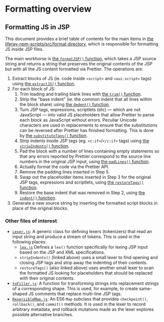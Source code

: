 # Formatting overview

## Formatting JS in JSP

This document provides a brief table of contents for the main items in [the liferay-npm-scripts/src/format directory](https://github.com/liferay/liferay-npm-tools/tree/master/packages/liferay-npm-scripts/src/format), which is responsible for formatting JS inside JSP files.

The main workhorse is [the `formatJSP()` function](https://github.com/liferay/liferay-npm-tools/blob/master/packages/liferay-npm-scripts/src/format/formatJSP.js), which takes a JSP source string and returns a string that preserves the original contents of the JSP but with all the JS content formatted via Prettier. The operations are:

1. Extract blocks of JS (ie. code inside `<script>` and `<aui:script>` tags) using [the `extractJS()` function](https://github.com/liferay/liferay-npm-tools/blob/master/packages/liferay-npm-scripts/src/format/extractJS.js).
2. For each block of JS:
    1. Trim leading and trailing blank lines with [the `trim()` function](https://github.com/liferay/liferay-npm-tools/blob/master/packages/liferay-npm-scripts/src/format/trim.js).
    2. Strip the "base indent" (ie. the common indent that all lines within the block share) using [the `dedent()` function](https://github.com/liferay/liferay-npm-tools/blob/master/packages/liferay-npm-scripts/src/format/dedent.js).
    3. Turn JSP tags, expressions, scriptlets (etc) — which are not JavaScript — into valid JS placeholders that allow Prettier to parse each block as JavaScript without errors. Peculiar Unicode characters are used in replacements to ensure that the substitutions can be reversed after Prettier has finished formatting. This is done by [the `substituteTags()` function](https://github.com/liferay/liferay-npm-tools/blob/master/packages/liferay-npm-scripts/src/format/substituteTags.js).
    4. Strip indents inside JSP tags (eg. `<c:if>`/`</c:if>` tags) using [the `stripIndents()` function](https://github.com/liferay/liferay-npm-tools/blob/master/packages/liferay-npm-scripts/src/format/stripIndents.js).
    5. Pad the block with a number of lines containing empty statements so that any errors reported by Prettier correspond to the source line numbers in the original JSP input, using [the `padLines()` function](https://github.com/liferay/liferay-npm-tools/blob/master/packages/liferay-npm-scripts/src/format/padLines.js).
    6. Actually format the code via the Prettier API.
    7. Remove the padding lines inserted in Step 5.
    8. Swap out the placeholder items inserted in Step 3 for the original JSP tags, expressions and scriptlets, using [the `restoreTags()` function](https://github.com/liferay/liferay-npm-tools/blob/master/packages/liferay-npm-scripts/src/format/restoreTags.js).
    9. Restore the base indent that was removed in Step 2, using [the `indent()` function](https://github.com/liferay/liferay-npm-tools/blob/master/packages/liferay-npm-scripts/src/format/indent.js).
3. Generate a new source string by inserting the formatted script blocks in place of the original blocks.

### Other files of interest

-   [`Lexer.js`](https://github.com/liferay/liferay-npm-tools/blob/master/packages/liferay-npm-scripts/src/format/Lexer.js): A generic class for defining lexers (tokenizers) that read an input string and produce a stream of tokens. This is used in the following places:
    -   [`lex.js`](https://github.com/liferay/liferay-npm-tools/blob/master/packages/liferay-npm-scripts/src/format/lex.js) Defines a `lex()` function specifically for lexing JSP input based on the JSP and XML specifications.
    -   `stripIndents()` (linked above) uses a small lexer to find opening and closing JSP tags and strip away the indenting of their contents.
    -   `restoreTags()` (also linked above) uses another small lexer to scan the formatted JS looking for placeholders that should be replaced with their original contents.
-   [`toFiller.js`](https://github.com/liferay/liferay-npm-tools/blob/master/packages/liferay-npm-scripts/src/format/toFiller.js): A function for transforming strings into replacement strings of a corresponding shape. This is used, for example, to create same-shaped JS comments that replace multi-line JSP tags.
-   [`ReversibleMap.js`](https://github.com/liferay/liferay-npm-tools/blob/master/packages/liferay-npm-scripts/src/format/ReversibleMap.js): An ES6 `Map` subclass that provides `checkpoint()`, `rollback()`, and `commit()` methods. It is used in the lexer to record arbitrary metadata, and rollback mutations made as the lexer explores possible alternative branches.
